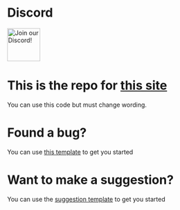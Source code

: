 # Discord
<div align="left">
    <a target="_blank" href="https://discord.gg/46HQ9rJ" title="Join our Discord!">
        <img  src="https://discordapp.com/api/guilds/713125432618385500/widget.png?style=banner2" height="76px" draggable="false" alt="Join our Discord!">
    </a>
</div>


# This is the repo for [this site](https://www.weirdbandkid.games)
You can use this code but must change wording.


# Found a bug?
You can use [this template](https://github.com/weirdbandkid-games/weirdbandkid-games.github.io/issues/new?assignees=&labels=bug&template=bug-report.md&title=) to get you started

# Want to make a suggestion?
You can use the [suggestion template](https://github.com/weirdbandkid-games/weirdbandkid-games.github.io/issues/new?assignees=&labels=Suggestion&template=suggestion.md&title=) to get you started
